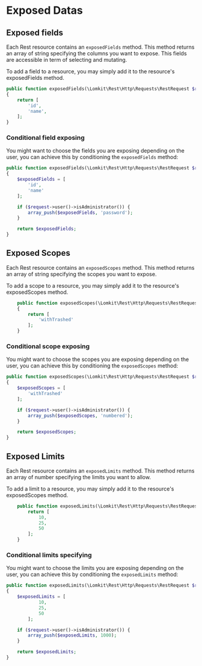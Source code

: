 # Exposed Datas

## Exposed fields

Each Rest resource contains an `exposedFields` method. This method returns an array of string specifying the columns you want to expose. This fields are accessible in term of selecting and mutating.

To add a field to a resource, you may simply add it to the resource's exposedFields method. 

```php
public function exposedFields(\Lomkit\Rest\Http\Requests\RestRequest $request)
{
    return [
        'id',
        'name',
    ];
}
```

### Conditional field exposing

You might want to choose the fields you are exposing depending on the user, you can achieve this by conditioning the `exposedFields` method:

```php
public function exposedFields(\Lomkit\Rest\Http\Requests\RestRequest $request)
{
    $exposedFields = [
        'id',
        'name'
    ];

    if ($request->user()->isAdministrator()) {
        array_push($exposedFields, 'password');
    }

    return $exposedFields;
}
```

## Exposed Scopes

Each Rest resource contains an `exposedScopes` method. This method returns an array of string specifying the scopes you want to expose.

To add a scope to a resource, you may simply add it to the resource's exposedScopes method.

```php
    public function exposedScopes(\Lomkit\Rest\Http\Requests\RestRequest $request)
    {
        return [
            'withTrashed'
        ];
    }
```

### Conditional scope exposing

You might want to choose the scopes you are exposing depending on the user, you can achieve this by conditioning the `exposedScopes` method:

```php
public function exposedScopes(\Lomkit\Rest\Http\Requests\RestRequest $request)
{
    $exposedScopes = [
        'withTrashed'
    ];

    if ($request->user()->isAdministrator()) {
        array_push($exposedScopes, 'numbered');
    }

    return $exposedScopes;
}
```

## Exposed Limits

Each Rest resource contains an `exposedLimits` method. This method returns an array of number specifying the limits you want to allow.

To add a limit to a resource, you may simply add it to the resource's exposedScopes method.

```php
    public function exposedLimits(\Lomkit\Rest\Http\Requests\RestRequest $request) {
        return [
            10,
            25,
            50
        ];
    }
```

### Conditional limits specifying

You might want to choose the limits you are exposing depending on the user, you can achieve this by conditioning the `exposedLimits` method:

```php
public function exposedLimits(\Lomkit\Rest\Http\Requests\RestRequest $request)
{
    $exposedLimits = [
            10,
            25,
            50
        ];

    if ($request->user()->isAdministrator()) {
        array_push($exposedLimits, 1000);
    }

    return $exposedLimits;
}
```